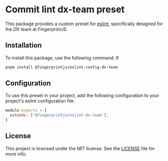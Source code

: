 # Commit lint dx-team preset

This package provides a custom preset
for [eslint](https://github.com/eslint/eslint), specifically designed
for the DX team at FingerprintJS.

## Installation

To install this package, use the following command:
9

```bash
pnpm install @fingerprintjs/eslint-config-dx-team
```

## Configuration

To use this preset in your project, add the following configuration to your project's eslint configuration file:

```js
module.exports = {
  extends: ['@fingerprintjs/eslint-dx-team'],
}

```

## License

This project is licensed under the MIT license. See
the [LICENSE](https://github.com/fingerprintjs/dx-team-toolkit/blob/main/LICENSE) file for more info.
